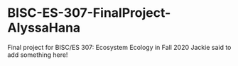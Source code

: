# BISC-ES-307-FinalProject-AlyssaHana
Final project for BISC/ES 307: Ecosystem Ecology in Fall 2020
Jackie said to add something here!